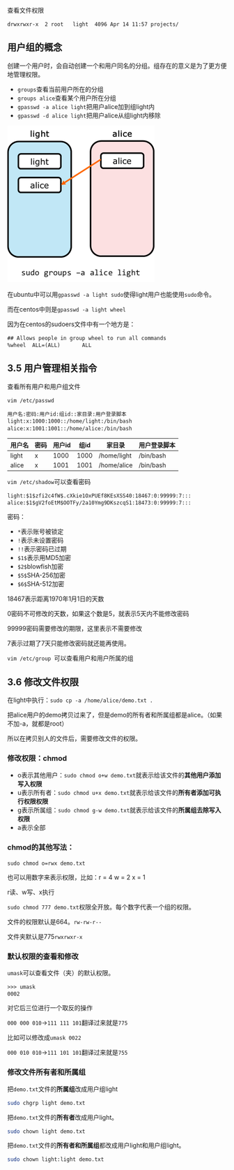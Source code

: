 查看文件权限

```
drwxrwxr-x  2 root   light  4096 Apr 14 11:57 projects/
```



## 用户组的概念



创建一个用户时，会自动创建一个和用户同名的分组。组存在的意义是为了更方便地管理权限。

- `groups`查看当前用户所在的分组
- `groups alice`查看某个用户所在分组
- `gpasswd -a alice light`把用户alice加到组light内
- `gpasswd -d alice light`把用户alice从组light内移除

![](images/用户组.png)



在ubuntu中可以用`gpasswd -a light sudo`使得light用户也能使用`sudo`命令。

而在centos中则是`gpasswd -a light wheel`

因为在centos的sudoers文件中有一个地方是：

```
## Allows people in group wheel to run all commands
%wheel  ALL=(ALL)       ALL
```

## 3.5 用户管理相关指令

查看所有用户和用户组文件

```sh
vim /etc/passwd
```

```sh
用户名:密码:用户id:组id::家目录:用户登录脚本
light:x:1000:1000::/home/light:/bin/bash
alice:x:1001:1001::/home/alice:/bin/bash
```

| 用户名 | 密码 | 用户id | 组id | 家目录      | 用户登录脚本 |
| ------ | ---- | ------ | ---- | ----------- | ------------ |
| light  | x    | 1000   | 1000 | /home/light | /bin/bash    |
| alice  | x    | 1001   | 1001 | /home/alice | /bin/bash    |

`vim /etc/shadow`可以查看密码

```
light:$1$zfi2c4fW$.cXkie1OxPUEf8KEsXSS40:18467:0:99999:7:::
alice:$1$gV2foEtM$OOTFy/2a10Ymg9DKszcqS1:18473:0:99999:7:::
```

密码：

- `*`表示账号被锁定
- `!`表示未设置密码
- `!!`表示密码已过期
- `$1$`表示用MD5加密
- `$2$`blowfish加密
- `$5$`SHA-256加密
- `$6$`SHA-512加密

18467表示距离1970年1月1日的天数

0密码不可修改的天数，如果这个数是5，就表示5天内不能修改密码

99999密码需要修改的期限，这里表示不需要修改

7表示过期了7天只能修改密码就还能再使用。



`vim /etc/group `可以查看用户和用户所属的组



## 3.6 修改文件权限

在light中执行：`sudo cp -a /home/alice/demo.txt .`

把alice用户的demo拷贝过来了，但是demo的所有者和所属组都是alice。（如果不加-a，就都是root）

所以在拷贝别人的文件后，需要修改文件的权限。

### 修改权限：chmod

- o表示其他用户：`sudo chmod o+w demo.txt`就表示给该文件的**其他用户添加写入权限**
- u表示所有者：`sudo chmod u+x demo.txt`就表示给该文件的**所有者添加可执行权限权限**
- g表示所属组：`sudo chmod g-w demo.txt`就表示给该文件的**所属组去除写入权限**
- a表示全部

### chmod的其他写法：

`sudo chmod o=rwx demo.txt`

也可以用数字来表示权限，比如：r = 4 w = 2 x = 1

r读、w写、x执行

`sudo chmod 777 demo.txt`权限全开放。每个数字代表一个组的权限。

文件的权限默认是664。`rw-rw-r--`

文件夹默认是775`rwxrwxr-x`





### 默认权限的查看和修改

`umask`可以查看文件（夹）的默认权限。

```
>>> umask
0002
```

对它后三位进行一个取反的操作

`000 000 010`→`111 111 101`翻译过来就是`775`

比如可以修改成`umask 0022`

`000 010 010`→`111 101 101`翻译过来就是`755`

### 修改文件所有者和所属组

把`demo.txt`文件的**所属组**改成用户组light

```sh
sudo chgrp light demo.txt
```

把`demo.txt`文件的**所有者**改成用户light。

```sh
sudo chown light demo.txt
```

把`demo.txt`文件的**所有者和所属组**都改成用户light和用户组light。

```sh
sudo chown light:light demo.txt
```

